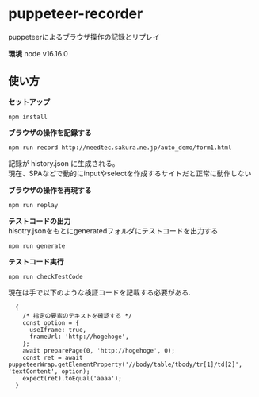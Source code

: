# puppeteer-recorder
puppeteerによるブラウザ操作の記録とリプレイ

**環境**
node v16.16.0  

## 使い方
**セットアップ**  

```
npm install
```

**ブラウザの操作を記録する**  

```
npm run record http://needtec.sakura.ne.jp/auto_demo/form1.html
```

記録が history.json に生成される。  
現在、SPAなどで動的にinputやselectを作成するサイトだと正常に動作しない  

**ブラウザの操作を再現する**  

```
npm run replay
```

**テストコードの出力**  
hisotry.jsonをもとにgeneratedフォルダにテストコードを出力する

```
npm run generate
```

**テストコード実行**  

```
npm run checkTestCode
```

現在は手で以下のような検証コードを記載する必要がある.  

```
  {
    /* 指定の要素のテキストを確認する */
    const option = {
      useIframe: true,
      frameUrl: 'http://hogehoge',
    };
    await preparePage(0, 'http://hogehoge', 0);
    const ret = await puppeteerWrap.getElementProperty('//body/table/tbody/tr[1]/td[2]', 'textContent', option);
    expect(ret).toEqual('aaaa');
  }
```
